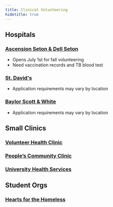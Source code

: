 ```yaml
---
title: Clinical Volunteering
hidetitle: true
---
```


## Hospitals

### [Ascension Seton & Dell Seton](https://supportseton.org/volunteer/apply-now/)

* Opens July 1st for fall volunteering
* Need vaccination records and TB blood test 

### [St. David's](https://stdavids.com/about/volunteering/)

* Application requirements may vary by location

### [Baylor Scott & White](https://www.bswhealth.com/locations/round-rock/about/become-a-volunteer)

* Application requirements may vary by location

## Small Clinics

### [Volunteer Health Clinic](http://www.volclinic.org/volunteer.html)

### [People’s Community Clinic](https://www.austinpcc.org/support/volunteer/)

### [University Health Services](https://www.healthyhorns.utexas.edu/clinicvolunteer.html)

## Student Orgs

### [Hearts for the Homeless](https://utexas.campuslabs.com/engage/organization/h4haustin)